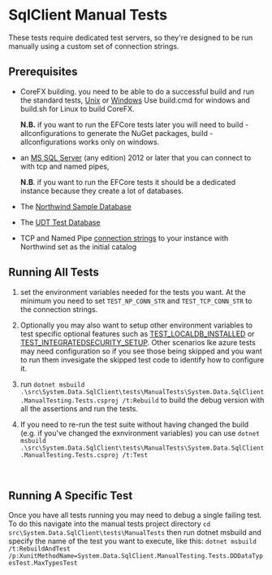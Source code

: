 # SqlClient Manual Tests

These tests require dedicated test servers, so they're designed to be run manually using a custom set of connection strings. 

## Prerequisites

- CoreFX building. you need to be able to do a successful build and run the standard tests, [Unix](https://github.com/dotnet/runtime/blob/master/docs/libraries/building/cross-platform-testing.md) or [Windows](https://github.com/dotnet/runtime/blob/master/docs/libraries/building/windows-instructions.md) Use build.cmd for windows and build.sh for Linux to build CoreFX.

  **N.B.** if you want to run the EFCore tests later you will need to build -allconfigurations to generate the NuGet packages, build -allconfigurations works only on windows.

- an [MS SQL Server](https://www.microsoft.com/en-us/sql-server/sql-server-editions-express) (any edition) 2012 or later that you can connect to with tcp and named pipes, 

  **N.B**. if you want to run the EFCore tests it should be a dedicated instance because they create a lot of databases.

- The  [Northwind Sample Database](https://msdn.microsoft.com/en-us/library/mt710790.aspx)

- The [UDT Test Database](https://github.com/dotnet/runtime/tree/master/src/libraries/System.Data.SqlClient/tests/ManualTests/createUdtTestDb_corefx.sql) 

- TCP and Named Pipe [connection strings](https://msdn.microsoft.com/en-us/library/system.data.sqlclient.sqlconnection.connectionstring.aspx) to your instance with Northwind set as the initial catalog



## Running All Tests

1. set the environment variables needed for the tests you want. At the minimum you need to set
    `TEST_NP_CONN_STR` and `TEST_TCP_CONN_STR` to the connection strings. 

2. Optionally you may also want to setup other environment variables to test specific optional features such as [TEST_LOCALDB_INSTALLED](https://github.com/dotnet/runtime/blob/be980b71efadc622b5720a36867696758e59e71c/src/libraries/System.Data.SqlClient/tests/ManualTests/DataCommon/DataTestUtility.cs#L123) or [TEST_INTEGRATEDSECURITY_SETUP](https://github.com/dotnet/runtime/blob/be980b71efadc622b5720a36867696758e59e71c/src/libraries/System.Data.SqlClient/tests/ManualTests/DataCommon/DataTestUtility.cs#L125). Other scenarios lke azure tests may need configuration so if you see those being skipped and you want to run them invesigate the skipped test code to identify how to configure it.

3. run `dotnet msbuild .\src\System.Data.SqlClient\tests\ManualTests\System.Data.SqlClient.ManualTesting.Tests.csproj /t:Rebuild` to build the debug version with all the assertions and run the tests.

4. If you need to re-run the test suite without having changed the build (e.g. if you've changed the exnvironment variables) you can use `dotnet msbuild .\src\System.Data.SqlClient\tests\ManualTests\System.Data.SqlClient.ManualTesting.Tests.csproj /t:Test`

  ​    

## Running A Specific Test

Once you have all tests running you may need to debug a single failing test. To do this navigate into the manual tests project directory `cd src\System.Data.SqlClient\tests\ManualTests` then run dotnet msbuild and specify the name of the test you want to execute, like this:
 `dotnet msbuild /t:RebuildAndTest /p:XunitMethodName=System.Data.SqlClient.ManualTesting.Tests.DDDataTypesTest.MaxTypesTest`
